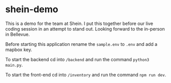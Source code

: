 # shein-demo

This is a demo for the team at Shein. I put this together before our live coding session in an attempt to stand out. Looking forward to the in-person in Bellevue.

Before starting this application rename the `sample.env` to `.env` and add a mapbox key.

To start the backend cd into `/backend` and run the command `python3 main.py`.

To start the front-end cd into `/inventory` and run the command `npm run dev`.
